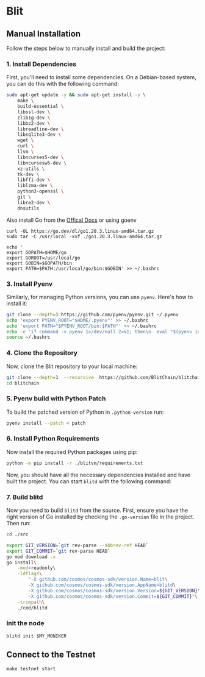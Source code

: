 # Blit

Manual Installation
-------------------

Follow the steps below to manually install and build the project:

### 1\. Install Dependencies

First, you'll need to install some dependencies. On a Debian-based system, you can do this with the following command:

```bash
sudo apt-get update -y && sudo apt-get install -y \
    make \
    build-essential \
    libssl-dev \
    zlib1g-dev \
    libbz2-dev \
    libreadline-dev \
    libsqlite3-dev \
    wget \
    curl \
    llvm \
    libncurses5-dev \
    libncursesw5-dev \
    xz-utils \
    tk-dev \
    libffi-dev \
    liblzma-dev \
    python3-openssl \
    git \
    libre2-dev \
    dnsutils
```

Also install Go from the [Offical Docs](https://go.dev/dl/) or using goenv



```
curl -OL https://go.dev/dl/go1.20.3.linux-amd64.tar.gz
sudo tar -C /usr/local -xvf ./go1.20.3.linux-amd64.tar.gz

echo '
export GOPATH=$HOME/go
export GOROOT=/usr/local/go
export GOBIN=$GOPATH/bin
export PATH=$PATH:/usr/local/go/bin:$GOBIN' >> ~/.bashrc
```

### 3\. Install Pyenv

Similarly, for managing Python versions, you can use `pyenv`. Here's how to install it:

```bash
git clone --depth=1 https://github.com/pyenv/pyenv.git ~/.pyenv
echo 'export PYENV_ROOT="$HOME/.pyenv"' >> ~/.bashrc
echo 'export PATH="$PYENV_ROOT/bin:$PATH"' >> ~/.bashrc
echo -e 'if command -v pyenv 1>/dev/null 2>&1; then\n  eval "$(pyenv init -)"\nfi' >> ~/.bashrc
source ~/.bashrc
```

### 4\. Clone the Repository

Now, clone the Blit repository to your local machine:

```bash
git clone --depth=1  --recursive  https://github.com/BlitChain/blitchain
cd blitchain
```

### 5\. Pyenv build with Python Patch

To build the patched version of Python in `.python-version` run:

```bash
pyenv install --patch < patch
```

### 6\. Install Python Requirements

Now install the required Python packages using pip:


```bash
python -m pip install -r ./blitvm/requirements.txt
```

Now, you should have all the necessary dependencies installed and have built the project. You can start `blitd` with the following command:


### 7\. Build blitd

Now you need to build `blitd` from the source. First, ensure you have the right version of Go installed by checking the `.go-version` file in the project. Then run:

```bash
cd ./src

export GIT_VERSION=`git rev-parse --abbrev-ref HEAD`
export GIT_COMMIT=`git rev-parse HEAD`
go mod download -x
go install\
    -mod=readonly\
    -ldflags\
        "-X github.com/cosmos/cosmos-sdk/version.Name=blit\
        -X github.com/cosmos/cosmos-sdk/version.AppName=blitd\
        -X github.com/cosmos/cosmos-sdk/version.Version=${GIT_VERSION}\
        -X github.com/cosmos/cosmos-sdk/version.Commit=${GIT_COMMIT}"\
    -trimpath\
    ./cmd/blitd
```


### Init the node

```
blitd init $MY_MONIKER
```


## Connect to the Testnet
```
make testnet start
```



